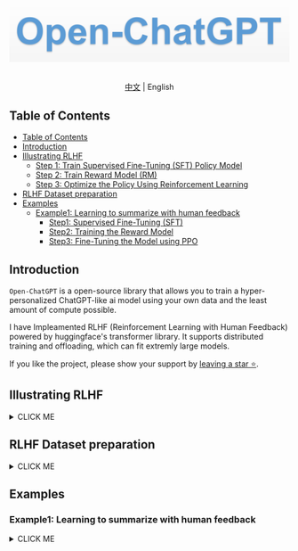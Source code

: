 <div align="center">
  <img src="assets/logo.png" width="800"/>
<div>&nbsp;</div>
</div>

<div align="center">

[中文](README_zh.md) | English
</div>

## Table of Contents
- [Table of Contents](#table-of-contents)
- [Introduction](#introduction)
- [Illustrating  RLHF](#illustrating--rlhf)
  - [Step 1: Train Supervised Fine-Tuning (SFT) Policy Model](#step-1-train-supervised-fine-tuning-sft-policy-model)
  - [Step 2: Train Reward Model (RM)](#step-2-train-reward-model-rm)
  - [Step 3: Optimize the Policy Using Reinforcement Learning](#step-3-optimize-the-policy-using-reinforcement-learning)
- [RLHF Dataset preparation](#rlhf-dataset-preparation)
- [Examples](#examples)
  - [Example1: Learning to summarize with human feedback](#example1-learning-to-summarize-with-human-feedback)
    - [Step1: Supervised Fine-Tuning (SFT)](#step1-supervised-fine-tuning-sft)
    - [Step2: Training the Reward Model](#step2training-the-reward-model)
    - [Step3: Fine-Tuning the Model using PPO](#step3-fine-tuning-the-model-using-ppo)


## Introduction

`Open-ChatGPT`  is a open-source library that allows you to train a  hyper-personalized ChatGPT-like ai model using your own data and the least amount of compute possible.

I have Impleamented RLHF (Reinforcement Learning with Human Feedback) powered by huggingface's transformer library. It supports distributed training and offloading, which can fit extremly large models.

If you like the project, please show your support by [leaving a star ⭐](https://github.com/jianzhnie/open-chatgpt/stargazers).


## Illustrating  RLHF
<details><summary>CLICK ME</summary>
<p>

ChatGPT continues the technical path of [InstructGPT/GPT3.5](https://arxiv.org/abs/2203.02155) and adds RLHF (Reinforcement Learning from Human Feedback) which enhances the adjustment of the model output by humans and sorts the results with greater understanding.

Reinforcement learning from human feedback (RLHF) is a challenging concept as it involves multiple model training processes and different deployment stages. We break down the training process into three core steps:

<div align="center">
<img src="./assets/ChatGPT_Diagram.svg" width="800px"></img>

*<a href="https://openai.com/blog/chatgpt/">official chatgpt blogpost</a>*
</div>

### Step 1: Train Supervised Fine-Tuning (SFT) Policy Model

GPT 3.5 itself has difficulty in understanding the different intentions implied in various types of human instructions, and it is also difficult to judge whether the generated content is of high quality. To make [GPT 3.5](https://arxiv.org/abs/2203.02155) initially understand the intent of instructions, high-quality answers are given by human annotators for randomly selected questions in the dataset, and the GPT-3.5 model is fine-tuned with these manually labeled data to obtain the SFT model (Supervised Fine-Tuning).

The SFT model at this point is already better than GPT-3 in following instructions/dialogues, but may not necessarily align with human preferences.



<div align="center">
  <img src="https://huggingface.co/datasets/huggingface/documentation-images/resolve/main/blog/rlhf/pretraining.png" width="500"/>
</div>

### Step 2: Train Reward Model (RM)

The main objective of this stage is to train a reward model by manually labeled training data (about 33K data). Questions are randomly selected from the dataset, and multiple different answers are generated for each question using the model generated in the first stage. Human annotators consider these results comprehensively and provide a ranking order. This process is similar to a coach or teacher's guidance.

Next, use this ranking result data to train the reward model. For multiple ranking results, pairwise combinations form multiple training data pairs. The RM model accepts an input and provides a score that evaluates the quality of the answer. Thus, for a pair of training data, the parameters are adjusted so that the score for a high-quality answer is higher than that for a low-quality answer.

<div align="center">
  <img src="https://huggingface.co/datasets/huggingface/documentation-images/resolve/main/blog/rlhf/reward-model.png
" width="500"/>
</div>

### Step 3: Optimize the Policy Using Reinforcement Learning

Finally, once we have the trained SFT model and reward model (RM), we can use reinforcement learning (RL) to fine-tune the SFT model based on feedback using RM. This step keeps our SFT model aligned with human preferences.

This stage uses the reward model trained in the second stage and updates the pre-trained model parameters based on the reward score. Questions are randomly selected from the dataset, and the PPO model is used to generate answers, and the RM model trained in the previous stage is used to provide quality scores. The reward scores are passed in sequence, resulting in a policy gradient, and the PPO model parameters are updated through reinforcement learning.

<div align="center">
  <img src="https://huggingface.co/datasets/huggingface/documentation-images/resolve/main/blog/rlhf/rlhf.png" width="500"/>
</div>


If you want to learn more details about RLHF technology, I strongly recommend reading Huggingface's blog [Illustrating Reinforcement Learning from Human Feedback (RLHF)](https://huggingface.co/blog/rlhf) and the [中文翻译版](https://jianzhnie.github.io/machine-learning-wiki/#/deep-rl/papers/RLHF).


</p>
</details>

## RLHF Dataset preparation

<details><summary>CLICK ME</summary>
<p>

To successfully train a ChatGPT-like assistant, you need 3 different datasets: `actor_training_data`, `rlhf_training_data` and `reward_training_data`.

Alternatively, training can be bootstrapped using a pre-existing dataset available on HuggingFace.  High quality candidates are namely the Anthropic HH RLHF and the Stanford Human Preference datasets.

|                           Dataset                            |                         Description                          |      |
| :----------------------------------------------------------: | :----------------------------------------------------------: | ---- |
| [Anthropic HH RLHF](https://huggingface.co/datasets/Anthropic/hh-rlhf) | This dataset consists of structured question/response pairs with a LLM chatbot that include chosen and rejected responses. |      |
| [Stanford Human Preferences Dataset (SHP)](https://huggingface.co/datasets/stanfordnlp/SHP) | This dataset is curated from selected "ask" subreddits and contains questions spanning a wide array of question/answer pairs based on the most upvoted responses. |      |
| [Reddit TL;DR dataset](https://huggingface.co/datasets/CarperAI/openai_summarize_tldr) | The TL;DR Summary Dataset is a collection of carefully selected Reddit posts that contain both the main content and a summary created by a human. |      |
|                   [Comparisons dataset]()                    | It includes Reddit posts and two summaries for each post, as well as a selection value indicating which of the two summaries the human annotator preferred. |      |

</p>
</details>

## Examples

### Example1: Learning to summarize with human feedback

<details><summary>CLICK ME</summary>
<p>

#### Step1: Supervised Fine-Tuning (SFT)

Firstly, we will fine-tune the transformer model for text summarization on the `TL;DR` dataset.

This is relatively straightforward. Load the dataset, tokenize it, and then train the model. The entire pipeline is built using HuggingFace.

```python
cd scripts/
python train_opt_summarize.py
```

The model is evaluated using the ROUGE score. The best model is selected based on the average ROUGE score on the validation set. This model will be used to initialize the reward model, which will be further fine-tuned using PPO.

#### Step2: Training the Reward Model

Our reward model is trained on a collected human quality judgement dataset. The model maps given posts and candidate summaries to a reward r.

We will initialize the reward model from the SFT model and attach a randomly initialized linear head to output a scalar value on top.

Next, we will delve into how the data is input to the model, the loss function, and other issues with the reward model.

```python
python train_reward_model_opt.py
```

#### Step3: Fine-Tuning the Model using PPO

```python
```

</p>
</details>

